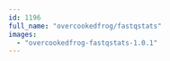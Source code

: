 ```yaml
---
id: 1196
full_name: "overcookedfrog/fastqstats"
images: 
  - "overcookedfrog-fastqstats-1.0.1"
---
```

